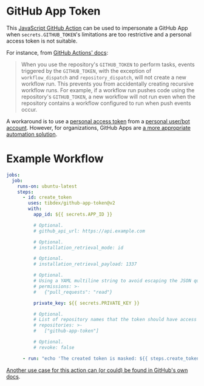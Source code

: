 # GitHub App Token

This [JavaScript GitHub Action](https://help.github.com/en/actions/building-actions/about-actions#javascript-actions) can be used to impersonate a GitHub App when `secrets.GITHUB_TOKEN`'s limitations are too restrictive and a personal access token is not suitable.

For instance, from [GitHub Actions' docs](https://docs.github.com/en/actions/using-workflows/triggering-a-workflow#triggering-a-workflow-from-a-workflow):

> When you use the repository's `GITHUB_TOKEN` to perform tasks, events triggered by the `GITHUB_TOKEN`, with the exception of `workflow_dispatch` and `repository_dispatch`, will not create a new workflow run.
> This prevents you from accidentally creating recursive workflow runs.
> For example, if a workflow run pushes code using the repository's `GITHUB_TOKEN`, a new workflow will not run even when the repository contains a workflow configured to run when push events occur.

A workaround is to use a [personal access token](https://help.github.com/en/github/authenticating-to-github/creating-a-personal-access-token-for-the-command-line) from a [personal user/bot account](https://help.github.com/en/github/getting-started-with-github/types-of-github-accounts#personal-user-accounts).
However, for organizations, GitHub Apps are [a more appropriate automation solution](https://developer.github.com/apps/differences-between-apps/#machine-vs-bot-accounts).

# Example Workflow

```yml
jobs:
  job:
    runs-on: ubuntu-latest
    steps:
      - id: create_token
        uses: tibdex/github-app-token@v2
        with:
          app_id: ${{ secrets.APP_ID }}

          # Optional.
          # github_api_url: https://api.example.com

          # Optional.
          # installation_retrieval_mode: id

          # Optional.
          # installation_retrieval_payload: 1337

          # Optional.
          # Using a YAML multiline string to avoid escaping the JSON quotes.
          # permissions: >-
          #   {"pull_requests": "read"}

          private_key: ${{ secrets.PRIVATE_KEY }}

          # Optional.
          # List of repository names that the token should have access to.
          # repositories: >-
          #   ["github-app-token"]

          # Optional.
          # revoke: false

      - run: "echo 'The created token is masked: ${{ steps.create_token.outputs.token }}'"
```

[Another use case for this action can (or could) be found in GitHub's own docs](https://web.archive.org/web/20230115194214/https://docs.github.com/en/issues/planning-and-tracking-with-projects/automating-your-project/automating-projects-using-actions#example-workflow-authenticating-with-a-github-app).
